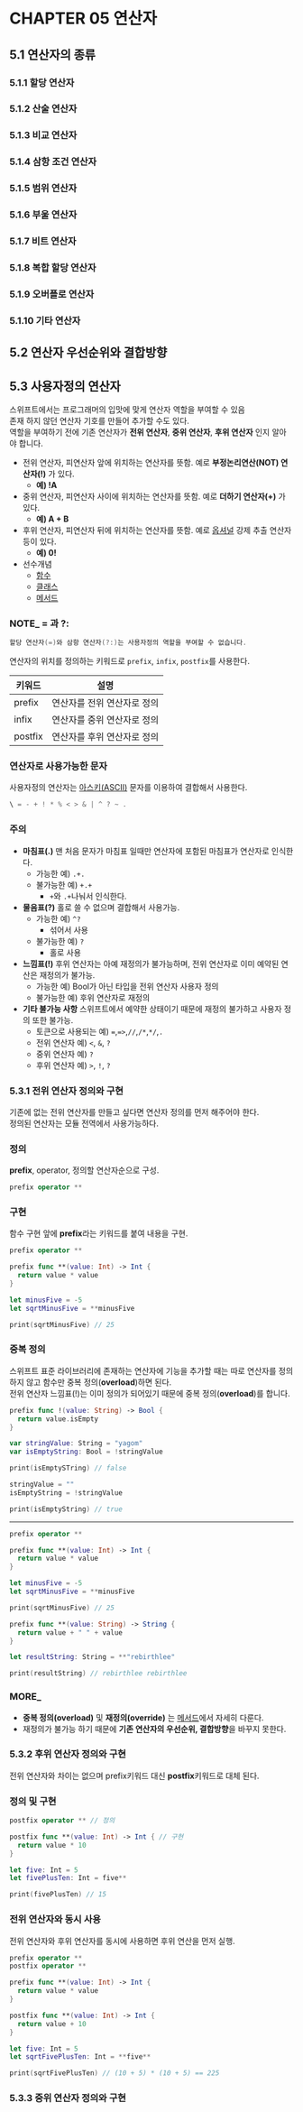 # CHAPTER 05 연산자 

## 5.1 연산자의 종류

### 5.1.1 할당 연산자

### 5.1.2 산술 연산자

### 5.1.3 비교 연산자

### 5.1.4 삼항 조건 연산자

### 5.1.5 범위 연산자

### 5.1.6 부울 연산자

### 5.1.7 비트 연산자

### 5.1.8 복합 할당 연산자

### 5.1.9 오버플로 연산자

### 5.1.10 기타 연산자

## 5.2 연산자 우선순위와 결합방향

## 5.3 사용자정의 연산자
스위프트에서는 프로그래머의 입맛에 맞게 연산자 역할을 부여할 수 있음  
존재 하지 않던 연산자 기호를 만들어 추가할 수도 있다.  
역할을 부여하기 전에 기존 연산자가 **전위 연산자**, **중위 연산자**, **후위 연산자** 인지 알아야 합니다.  

- 전위 연산자, 피연산자 앞에 위치하는 연산자를 뜻함. 예로 **부정논리연산(NOT) 연산자(!)** 가 있다.
  - **예) !A**
- 중위 연산자, 피연산자 사이에 위치하는 연산자를 뜻함. 예로 **더하기 연산자(+)** 가 있다. 
  - **예) A + B**
- 후위 연산자, 피연산자 뒤에 위치하는 연산자를 뜻함. 예로 [옵셔널](./../CHAPTER08/README.md) 강제 추출 연산자 등이 있다.
  - **예) 0!**
- 선수개념
  - [함수](./../CHAPTER07/README.md)
  - [클래스](./../CHAPTER09/README.md)
  - [메서드](./../CHAPTER10/README.md)


### NOTE_ = 과 ?:
```swift
할당 연산자(=)와 삼항 연산자(?:)는 사용자정의 역할을 부여할 수 없습니다.
```

연산자의 위치를 정의하는 키워드로 `prefix`, `infix`, `postfix`를 사용한다.

|키워드|설명|
|-|-|
|prefix|연산자를 전위 연산자로 정의|
|infix|연산자를 중위 연산자로 정의|
|postfix|연산자를 후위 연산자로 정의|


### 연산자로 사용가능한 문자
사용자정의 연산자는 [아스키(ASCII)](http://www.asciitable.com/) 문자를 이용하여 결합해서 사용한다.
```swift
\ = - + ! * % < > & | ^ ? ~ .
```

### 주의
- **마침표(.)** 맨 처음 문자가 마침표 일때만 연산자에 포함된 마침표가 연산자로 인식한다.
  - 가능한 예) `.+.`
  - 불가능한 예) `+.+`
    - `+`와 `.+`나눠서 인식한다.
- **물음표(?)** 홀로 쓸 수 없으며 결합해서 사용가능.
  - 가능한 예) `^?` 
    - 섞어서 사용
  - 불가능한 예) `?`
    - 홀로 사용
- **느낌표(!)** 후위 연산자는 아예 재정의가 불가능하며, 전위 연산자로 이미 예약된 연산은 재정의가 불가능.
  - 가능한 예) Bool가 아닌 타입을 전위 연산자 사용자 정의
  - 불가능한 예) 후위 연산자로 재정의
- **기타 불가능 사항** 스위프트에서 예약한 상태이기 때문에 재정의 불가하고 사용자 정의 또한 불가능.
  - 토큰으로 사용되는 예) `=`,`=>`,`//`,`/*`,`*/`,`.`
  - 전위 연산자 예) `<`, `&`, `?`
  - 중위 연산자 예) `?`
  - 후위 연산자 예) `>`, `!`, `?`
### 5.3.1 전위 연산자 정의와 구현
기존에 없는 전위 연산자를 만들고 싶다면 연산자 정의를 먼저 해주어야 한다.  
정의된 연산자는 모듈 전역에서 사용가능하다.  

### 정의
**prefix**, operator, 정의할 연산자순으로 구성.

```swift
prefix operator **
```

### 구현
함수 구현 앞에 **prefix**라는 키워드를 붙여 내용을 구현.

```swift
prefix operator **

prefix func **(value: Int) -> Int {
  return value * value
} 

let minusFive = -5
let sqrtMinusFive = **minusFive

print(sqrtMinusFive) // 25
```

### 중복 정의
스위프트 표준 라이브러리에 존재하는 연산자에 기능을 추가할 때는 따로 연산자를 정의 하지 않고 함수만 중복 정의(**overload**)하면 된다.  
전위 연산자 느낌표(!)는 이미 정의가 되어있기 때문에 중복 정의(**overload**)를 합니다.

```swift
prefix func !(value: String) -> Bool {
  return value.isEmpty
}

var stringValue: String = "yagom"
var isEmptyString: Bool = !stringValue

print(isEmptySTring) // false

stringValue = ""
isEmptyString = !stringValue

print(isEmptyString) // true
```
***
```swift
prefix operator **

prefix func **(value: Int) -> Int {
  return value * value
} 

let minusFive = -5
let sqrtMinusFive = **minusFive

print(sqrtMinusFive) // 25

prefix func **(value: String) -> String {
  return value + " " + value
}

let resultString: String = **"rebirthlee"

print(resultString) // rebirthlee rebirthlee
```

### MORE_ 
- **중복 정의(overload)** 및 **재정의(override)** 는 [메서드](./../CHAPTER10/README.md)에서 자세히 다룬다.
- 재정의가 불가능 하기 때문에 **기존 연산자의 우선순위, 결합방향**을 바꾸지 못한다.
  

### 5.3.2 후위 연산자 정의와 구현
전위 연산자와 차이는 없으며 prefix키워드 대신 **postfix**키워드로 대체 된다.

### 정의 및 구현

```swift
postfix operator ** // 정의

postfix func **(value: Int) -> Int { // 구현
  return value * 10
}

let five: Int = 5
let fivePlusTen: Int = five**

print(fivePlusTen) // 15
```

### 전위 연산자와 동시 사용
전위 연산자와 후위 연산자를 동시에 사용하면 후위 연산을 먼저 실행.
```swift
prefix operator **
postfix operator **

prefix func **(value: Int) -> Int {
  return value * value
}

postfix func **(value: Int) -> Int {
  return value + 10
}

let five: Int = 5
let sqrtFivePlusTen: Int = **five**

print(sqrtFivePlusTen) // (10 + 5) * (10 + 5) == 225
```

### 5.3.3 중위 연산자 정의와 구현